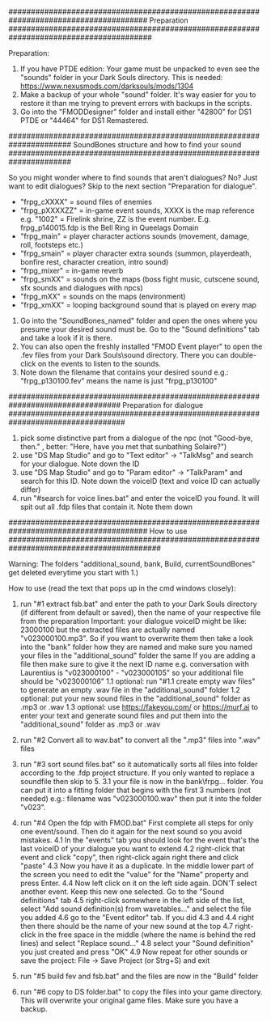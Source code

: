 ####################################################################################### Preparation ########################################################################################

Preparation:

1. If you have PTDE edition: Your game must be unpacked to even see the "sounds" folder in your Dark Souls directory. This is needed: https://www.nexusmods.com/darksouls/mods/1304
2. Make a backup of your whole "sound" folder. It's way easier for you to restore it than me trying to prevent errors with backups in the scripts.
3. Go into the "FMODDesigner" folder and install either "42800" for DS1 PTDE or "44464" for DS1 Remastered.

###################################################################### SoundBones structure and how to find your sound ######################################################################

So you might wonder where to find sounds that aren't dialogues? No? Just want to edit dialogues? Skip to the next section "Preparation for dialogue".

- "frpg_cXXXX" = sound files of enemies
- "frpg_pXXXXZZ" = in-game event sounds, XXXX is the map reference e.g. "1002" = Firelink shrine, ZZ is the event number. E.g. frpg_p140015.fdp is the Bell Ring in Queelags Domain
- "frpg_main" = player character actions sounds (movement, damage, roll, footsteps etc.)
- "frpg_smain" = player character extra sounds (summon, playerdeath, bonfire rest, character creation, intro sound)
- "frpg_mixer" = in-game reverb
- "frpg_smXX" = sounds on the maps (boss fight music, cutscene sound, sfx sounds and dialogues with npcs)
- "frpg_mXX" = sounds on the maps (environment)
- "frpg_xmXX" = looping background sound that is played on every map

1. Go into the "SoundBones_named" folder and open the ones where you presume your desired sound must be. Go to the "Sound definitions" tab and take a look if it is there.
2. You can also open the freshly installed "FMOD Event player" to open the .fev files from your Dark Souls\sound directory. There you can double-click on the events to listen to the sounds.
3. Note down the filename that contains your desired sound e.g.: "frpg_p130100.fev" means the name is just "frpg_p130100"

################################################################################# Preparation for dialogue ##################################################################################

1. pick some distinctive part from a dialogue of the npc (not "Good-bye, then." , better: "Here, have you met that sunbathing Solaire?")
2. use "DS Map Studio" and go to "Text editor" -> "TalkMsg" and search for your dialogue. Note down the ID
3. use "DS Map Studio" and go to "Param editor" -> "TalkParam" and search for this ID. Note down the voiceID (text and voice ID can actually differ)
4. run "#search for voice lines.bat" and enter the voiceID you found. It will spit out all .fdp files that contain it. Note them down

####################################################################################### How to use ##########################################################################################

Warning: The folders "additional_sound, bank, Build, currentSoundBones" get deleted everytime you start with 1.)

How to use (read the text that pops up in the cmd windows closely):

1. run "#1 extract fsb.bat" and enter the path to your Dark Souls directory (if different from default or saved), then the name of your respective file from the preparation
	Important: your dialogue voiceID might be like: 23000100 but the extracted files are actually named "v023000100.mp3".
	So if you want to overwrite them then take a look into the "bank" folder how they are named and make sure you named your files in the "additional_sound" folder the same
	If you are adding a file then make sure to give it the next ID name e.g. conversation with Laurentius is "v023000100" - "v023000105" so your additional file should be "v023000106"
	1.1 optional: run "#1.1 create empty wav files" to generate an empty .wav file in the "additional_sound" folder
	1.2 optional: put your new sound files in the "additional_sound" folder as .mp3 or .wav
	1.3 optional: use https://fakeyou.com/ or https://murf.ai to enter your text and generate sound files and put them into the "additional_sound" folder as .mp3 or .wav
	
2. run "#2 Convert all to wav.bat" to convert all the ".mp3" files into ".wav" files
3. run "#3 sort sound files.bat" so it automatically sorts all files into folder according to the .fdp project structure. If you only wanted to replace a soundfile then skip to 5.
	3.1 your file is now in the bank\frpg... folder. You can put it into a fitting folder that begins with the first 3 numbers (not needed) e.g.: filename was "v023000100.wav" then put it into the folder "v023".
	
4. run "#4 Open the fdp with FMOD.bat"
	First complete all steps for only one event/sound. Then do it again for the next sound so you avoid mistakes.
	4.1 In the "events" tab you should look for the event that's the last voiceID of your dialogue you want to extend
	4.2 right-click that event and click "copy", then right-click again right there and click "paste"
	4.3 Now you have it as a duplicate. In the middle lower part of the screen you need to edit the "value" for the "Name" property and press Enter. 
	4.4 Now left click on it on the left side again. DON'T select another event. Keep this new one selected. Go to the "Sound definitions" tab
	4.5 right-click somewhere in the left side of the list, select "Add sound definition(s) from wavetables..." and select the file you added
	4.6 go to the "Event editor" tab. If you did 4.3 and 4.4 right then there should be the name of your new sound at the top
	4.7 right-click in the free space in the middle (where the name is behind the red lines) and select "Replace sound..."
	4.8 select your "Sound definition" you just created and press "OK"
	4.9 Now repeat for other sounds or save the project: File -> Save Project (or Strg+S) and exit
	
5. run "#5 build fev and fsb.bat" and the files are now in the "Build" folder
6. run "#6 copy to DS folder.bat" to copy the files into your game directory. This will overwrite your original game files. Make sure you have a backup.
	